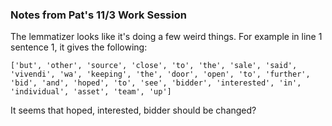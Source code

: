 ### Notes from Pat's 11/3 Work Session

The lemmatizer looks like it's doing a few weird things. For example in line 1 sentence 1, it gives the following:

```
['but', 'other', 'source', 'close', 'to', 'the', 'sale', 'said', 'vivendi', 'wa', 'keeping', 'the', 'door', 'open', 'to', 'further', 'bid', 'and', 'hoped', 'to', 'see', 'bidder', 'interested', 'in', 'individual', 'asset', 'team', 'up']
```

It seems that hoped, interested, bidder should be changed?
